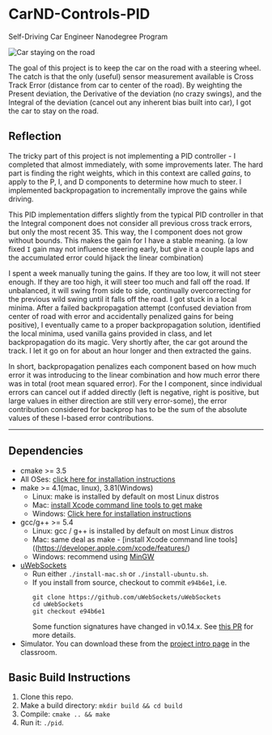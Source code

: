 # CarND-Controls-PID
Self-Driving Car Engineer Nanodegree Program

![Car staying on the road](./cover.png)

The goal of this project is to keep the car on the road with a steering wheel. The catch is that the only (useful) sensor measurement available is Cross Track Error (distance from car to center of the road). By weighting the Present deviation, the Derivative of the deviation (no crazy swings), and the Integral of the deviation (cancel out any inherent bias built into car), I got the car to stay on the road.

## Reflection

The tricky part of this project is not implementing a PID controller - I completed that almost immediately, with some improvements later. The hard part is finding the right weights, which in this context are called *gains*, to apply to the P, I, and D components to determine how much to steer. I implemented backpropagation to incrementally improve the gains while driving.

This PID implementation differs slightly from the typical PID controller in that the Integral component does not consider all previous cross track errors, but only the most recent 35. This way, the I component does not grow without bounds. This makes the gain for I have a stable meaning. (a low fixed `I` gain may not influence steering early, but give it a couple laps and the accumulated error could hijack the linear combination)

I spent a week manually tuning the gains. If they are too low, it will not steer enough. If they are too high, it will steer too much and fall off the road. If unbalanced, it will swing from side to side, continually overcorrecting for the previous wild swing until it falls off the road. I got stuck in a local minima. After a failed backpropagation attempt (confused deviation from center of road with error and accidentally penalized gains for being positive), I eventually came to a proper backpropagation solution, identified the local minima, used vanilla gains provided in class, and let backpropagation do its magic. Very shortly after, the car got around the track. I let it go on for about an hour longer and then extracted the gains.

In short, backpropagation penalizes each component based on how much error it was introducing to the linear combination and how much error there was in total (root mean squared error). For the I component, since individual errors can cancel out if added directly (left is negative, right is positive, but large values in either direction are still very error-some), the error contribution considered for backprop has to be the sum of the absolute values of these I-based error contributions.

---

## Dependencies

* cmake >= 3.5
 * All OSes: [click here for installation instructions](https://cmake.org/install/)
* make >= 4.1(mac, linux), 3.81(Windows)
  * Linux: make is installed by default on most Linux distros
  * Mac: [install Xcode command line tools to get make](https://developer.apple.com/xcode/features/)
  * Windows: [Click here for installation instructions](http://gnuwin32.sourceforge.net/packages/make.htm)
* gcc/g++ >= 5.4
  * Linux: gcc / g++ is installed by default on most Linux distros
  * Mac: same deal as make - [install Xcode command line tools]((https://developer.apple.com/xcode/features/)
  * Windows: recommend using [MinGW](http://www.mingw.org/)
* [uWebSockets](https://github.com/uWebSockets/uWebSockets)
  * Run either `./install-mac.sh` or `./install-ubuntu.sh`.
  * If you install from source, checkout to commit `e94b6e1`, i.e.
    ```
    git clone https://github.com/uWebSockets/uWebSockets
    cd uWebSockets
    git checkout e94b6e1
    ```
    Some function signatures have changed in v0.14.x. See [this PR](https://github.com/udacity/CarND-MPC-Project/pull/3) for more details.
* Simulator. You can download these from the [project intro page](https://github.com/udacity/self-driving-car-sim/releases) in the classroom.

## Basic Build Instructions

1. Clone this repo.
2. Make a build directory: `mkdir build && cd build`
3. Compile: `cmake .. && make`
4. Run it: `./pid`.
